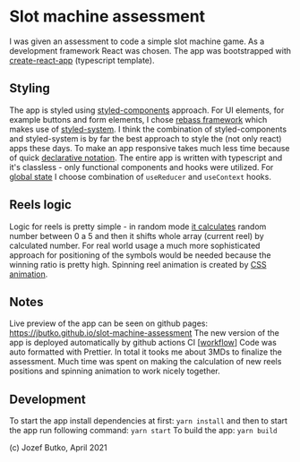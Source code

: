# Slot machine assessment

I was given an assessment to code a simple slot machine game. As a development framework React was chosen. The app was bootstrapped with [create-react-app](https://create-react-app.dev/) (typescript template).

## Styling

The app is styled using [styled-components](https://styled-components.com/) approach. For UI elements, for example buttons and form elements, I chose [rebass framework](https://rebassjs.org/) which makes use of [styled-system](https://styled-system.com/). I think the combination of styled-components and styled-system is by far the best approach to style the (not only react) apps these days. To make an app responsive takes much less time because of quick [declarative notation](https://github.com/jbutko/slot-machine-assessment/blob/master/src/pages/HomePage.tsx#L12).
The entire app is written with typescript and it's classless - only functional components and hooks were utilized. For [global state](https://github.com/jbutko/slot-machine-assessment/blob/master/src/store/app.store.tsx) I choose combination of `useReducer` and `useContext` hooks.

## Reels logic

Logic for reels is pretty simple - in random mode [it calculates](https://github.com/jbutko/slot-machine-assessment/blob/master/src/utils/reels.utils.ts#L41) random number between 0 a 5 and then it shifts whole array (current reel) by calculated number. For real world usage a much more sophisticated approach for positioning of the symbols would be needed because the winning ratio is pretty high.
Spinning reel animation is created by [CSS animation](https://github.com/jbutko/slot-machine-assessment/blob/master/src/components/Reels/components/Reel/Reel.tsx#L55).

## Notes

Live preview of the app can be seen on github pages: https://jbutko.github.io/slot-machine-assessment
The new version of the app is deployed automatically by github actions CI [[workflow](https://github.com/jbutko/slot-machine-assessment/blob/master/.github/workflows/github-pages-publish.yaml)]
Code was auto formatted with Prettier.
In total it tooks me about 3MDs to finalize the assessment. Much time was spent on making the calculation of new reels positions and spinning animation to work nicely together.

## Development

To start the app install dependencies at first: `yarn install` and then to start the app run following command: `yarn start`
To build the app: `yarn build`

(c) Jozef Butko, April 2021
